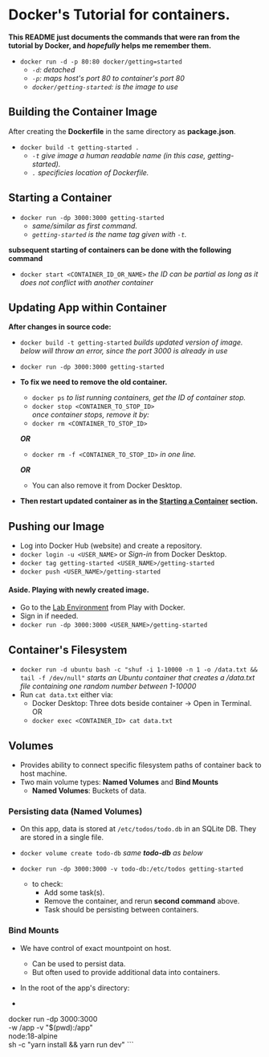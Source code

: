 # Docker's Tutorial for containers.  

**This README just documents the commands that were ran from the tutorial by Docker, and *hopefully* helps me remember them.**  

- `docker run -d -p 80:80 docker/getting=started`  
	- *`-d`: detached*  
	- *`-p`: maps host's port 80 to container's port 80*  
	- *`docker/getting-started`: is the image to use*  

## Building the Container Image

After creating the **Dockerfile** in the same directory as **package.json**.

- `docker build -t getting-started .`  
	- *`-t` give image a human readable name (in this case, getting-started).*  
	- *`.` specificies location of Dockerfile.*

## Starting a Container  

- `docker run -dp 3000:3000 getting-started`  
	- *same/similar as first command.*
	- *`getting-started` is the name tag given with `-t`.*  

**subsequent starting of containers can be done with the following command**  
- `docker start <CONTAINER_ID_OR_NAME>` *the ID can be partial as long as it does not conflict with another container*

## Updating App within Container

**After changes in source code:**  
- `docker build -t getting-started` *builds updated version of image.*  
*below will throw an error, since the port 3000 is already in use*  
- `docker run -dp 3000:3000 getting-started`  

- **To fix we need to remove the old container.**  
	- `docker ps` *to list running containers, get the ID of container stop.*  
	- `docker stop <CONTAINER_TO_STOP_ID>`  
	*once container stops, remove it by:*  
	- `docker rm <CONTAINER_TO_STOP_ID>`

	***OR***  

	- `docker rm -f <CONTAINER_TO_STOP_ID>` *in one line.*  

	***OR***  

	- You can also remove it from Docker Desktop.  

- **Then restart updated container as in the [Starting a Container](#starting-a-container) section.**  

## Pushing our Image  
- Log into Docker Hub (website) and create a repository.  
- `docker login -u <USER_NAME>` or *Sign-in* from Docker Desktop.  
- `docker tag getting-started <USER_NAME>/getting-started`  
- `docker push <USER_NAME>/getting-started`  

#### Aside. Playing with newly created image.  
- Go to the [Lab Environment](https://labs.play-with-docker.com/) from Play with Docker.
- Sign in if needed.
- `docker run -dp 3000:3000 <USER_NAME>/getting-started`  

## Container's Filesystem  
- `docker run -d ubuntu bash -c "shuf -i 1-10000 -n 1 -o /data.txt && tail -f /dev/null"` *starts an Ubuntu container that creates a /data.txt file containing one random number between 1-10000*  
- Run `cat data.txt` either via: 
	- Docker Desktop: Three dots beside container -> Open in Terminal.  
	OR  
	- `docker exec <CONTAINER_ID> cat data.txt`  

## Volumes  
- Provides ability to connect specific filesystem paths of container back to host machine.  
- Two main volume types: **Named Volumes** and **Bind Mounts**  
	- **Named Volumes**: Buckets of data.

### Persisting data (Named Volumes)
- On this app, data is stored at `/etc/todos/todo.db` in an SQLite DB. They are stored in a single file.  
- `docker volume create todo-db`  *same **todo-db** as below*
- `docker run -dp 3000:3000 -v todo-db:/etc/todos getting-started`  

	- to check:  
		- Add some task(s).  
		- Remove the container, and rerun **second command** above.  
		- Task should be persisting between containers.

### Bind Mounts  
- We have control of exact mountpoint on host.  
	- Can be used to persist data.  
	- But often used to provide additional data into containers.  

- In the root of the app's directory:  
 - ```
 docker run -dp 3000:3000 \
	-w /app -v "$(pwd):/app" \
	node:18-alpine \
	sh -c "yarn install && yarn run dev"
	```
